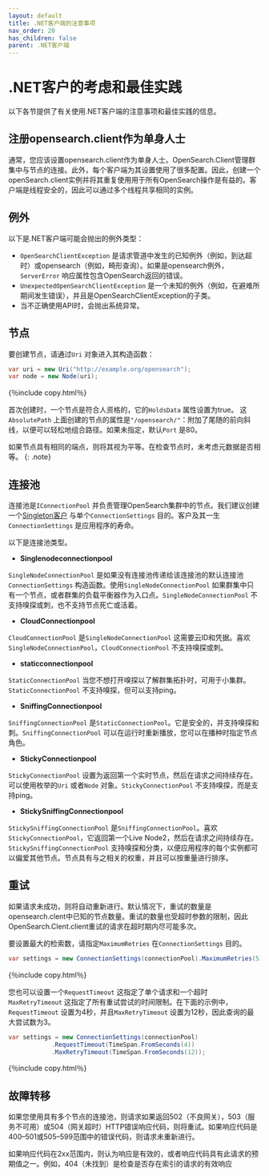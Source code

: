 ```yaml
---
layout: default
title: .NET客户端的注意事项
nav_order: 20
has_children: false
parent: .NET客户端
---
```


# .NET客户的考虑和最佳实践

以下各节提供了有关使用.NET客户端的注意事项和最佳实践的信息。

## 注册opensearch.client作为单身人士

通常，您应该设置opensearch.client作为单身人士。OpenSearch.Client管理群集中与节点的连接。此外，每个客户端为其设置使用了很多配置。因此，创建一个openSearch.client实例并将其重复使用用于所有OpenSearch操作是有益的。客户端是线程安全的，因此可以通过多个线程共享相同的实例。

## 例外

以下是.NET客户端可能会抛出的例外类型：

- `OpenSearchClientException` 是请求管道中发生的已知例外（例如，到达超时）或opensearch（例如，畸形查询）。如果是opensearch例外，`ServerError` 响应属性包含OpenSearch返回的错误。
- `UnexpectedOpenSearchClientException` 是一个未知的例外（例如，在避难所期间发生错误），并且是OpenSearchClientException的子类。
- 当不正确使用API时，会抛出系统异常。

## 节点

要创建节点，请通过`Uri` 对象进入其构造函数：

```cs
var uri = new Uri("http://example.org/opensearch");
var node = new Node(uri);
```
{％include copy.html％}

首次创建时，一个节点是符合人资格的，它的`HoldsData` 属性设置为true。
这`AbsolutePath` 上面创建的节点的属性是`"/opensearch/"`：附加了尾随的前向斜线，以便可以轻松地组合路径。如果未指定，默认`Port` 是80。

如果节点具有相同的端点，则将其视为平等。在检查节点时，未考虑元数据是否相等。
{: .note}

## 连接池

连接池是`IConnectionPool` 并负责管理OpenSearch集群中的节点。我们建议创建一个[Singleton客户](#registering-opensearchclient-as-a-singleton) 与单个`ConnectionSettings` 目的。客户及其一生`ConnectionSettings` 是应用程序的寿命。

以下是连接池类型。

- **Singlenodeconnectionpool**

`SingleNodeConnectionPool` 是如果没有连接池传递给该连接池的默认连接池`ConnectionSettings` 构造函数。使用`SingleNodeConnectionPool` 如果群集中只有一个节点，或者群集的负载平衡器作为入口点。`SingleNodeConnectionPool` 不支持嗅探或刺，也不支持节点死亡或活着。

- **CloudConnectionpool**

`CloudConnectionPool` 是`SingleNodeConnectionPool` 这需要云ID和凭据。喜欢`SingleNodeConnectionPool`，`CloudConnectionPool` 不支持嗅探或刺。

- **staticconnectionpool**

`StaticConnectionPool` 当您不想打开嗅探以了解群集拓扑时，可用于小集群。`StaticConnectionPool` 不支持嗅探，但可以支持ping。

- **SniffingConnectionpool**

`SniffingConnectionPool` 是`StaticConnectionPool`。它是安全的，并支持嗅探和刺。`SniffingConnectionPool` 可以在运行时重新播放，您可以在播种时指定节点角色。

- **StickyConnectionpool**

`StickyConnectionPool` 设置为返回第一个实时节点，然后在请求之间持续存在。可以使用枚举的`Uri` 或者`Node` 对象。`StickyConnectionPool` 不支持嗅探，而是支持ping。

- **StickySniffingConnectionpool**

`StickySniffingConnectionPool` 是`SniffingConnectionPool`。喜欢`StickyConnectionPool`，它返回第一个Live Node2，然后在请求之间持续存在。`StickySniffingConnectionPool` 支持嗅探和分类，以便应用程序的每个实例都可以偏爱其他节点。节点具有与之相关的权重，并且可以按重量进行排序。

## 重试

如果请求未成功，则将自动重新进行。默认情况下，重试的数量是opensearch.clent中已知的节点数量。重试的数量也受超时参数的限制，因此OpenSearch.Clent.client重试的请求在超时期内尽可能多次。

要设置最大的检索数，请指定`MaximumRetries` 在`ConnectionSettings` 目的。

```cs
var settings = new ConnectionSettings(connectionPool).MaximumRetries(5);
```
{％include copy.html％}

您也可以设置一个`RequestTimeout` 这指定了单个请求和一个超时`MaxRetryTimeout` 这指定了所有重试尝试的时间限制。在下面的示例中，`RequestTimeout` 设置为4秒，并且`MaxRetryTimeout` 设置为12秒，因此查询的最大尝试数为3。

```cs
var settings = new ConnectionSettings(connectionPool)
            .RequestTimeout(TimeSpan.FromSeconds(4))
            .MaxRetryTimeout(TimeSpan.FromSeconds(12));
```
{％include copy.html％}

## 故障转移

如果您使用具有多个节点的连接池，则请求如果返回502（不良网关），503（服务不可用）或504（网关超时）HTTP错误响应代码，则将重试。如果响应代码是400–501或505–599范围中的错误代码，则请求未重新进行。

如果响应代码在2xx范围内，则认为响应是有效的，或者响应代码具有此请求的预期值之一。例如，404（未找到）是检查是否存在索引的请求的有效响应

